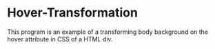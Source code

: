 # Hover-Transformation
This program is an example of a transforming body background on the hover attribute in CSS of a HTML div.
